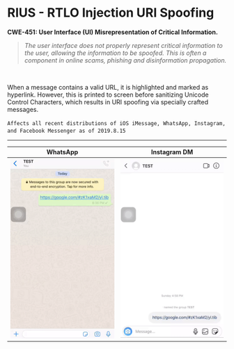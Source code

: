 # RIUS - RTLO Injection URI Spoofing 

**CWE-451: User Interface (UI) Misrepresentation of Critical Information.**

> *The user interface does not properly represent critical information to the user, allowing the information to be spoofed. This is often a component in online scams, phishing and disinformation propagation.*

 &nbsp;


When a message contains a valid URL, it is highlighted and marked as hyperlink. However, this is printed to screen before sanitizing Unicode Control Characters, which results in URI spoofing via specially crafted messages.

` Affects all recent distributions of iOS iMessage, WhatsApp, Instagram, and Facebook Messenger as of 2019.8.15 `

---

WhatsApp                        |        Instagram DM    |
:------------------------------:|:----------------------:|
![POCW](whatsapp.gif)           | ![POCI](instagram.gif) |
